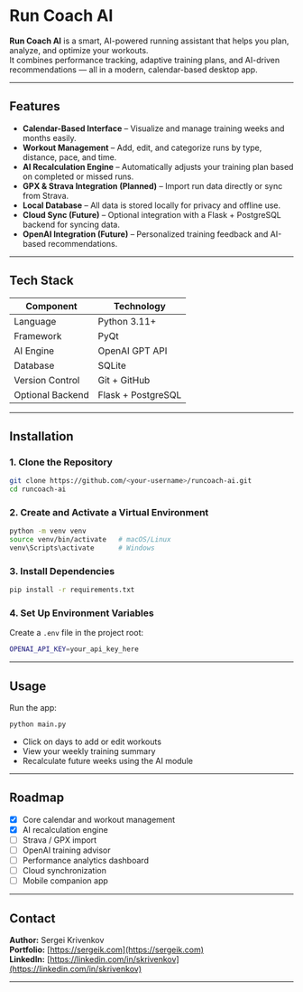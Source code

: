 # Run Coach AI

**Run Coach AI** is a smart, AI-powered running assistant that helps you plan, analyze, and optimize your workouts.  
It combines performance tracking, adaptive training plans, and AI-driven recommendations — all in a modern, calendar-based desktop app.

---

## Features

- **Calendar-Based Interface** – Visualize and manage training weeks and months easily.  
- **Workout Management** – Add, edit, and categorize runs by type, distance, pace, and time.  
- **AI Recalculation Engine** – Automatically adjusts your training plan based on completed or missed runs.  
- **GPX & Strava Integration (Planned)** – Import run data directly or sync from Strava.  
- **Local Database** – All data is stored locally for privacy and offline use.  
- **Cloud Sync (Future)** – Optional integration with a Flask + PostgreSQL backend for syncing data.  
- **OpenAI Integration (Future)** – Personalized training feedback and AI-based recommendations.

---

## Tech Stack

| Component | Technology |
|------------|-------------|
| Language | Python 3.11+ |
| Framework | PyQt |
| AI Engine | OpenAI GPT API |
| Database | SQLite |
| Version Control | Git + GitHub |
| Optional Backend | Flask + PostgreSQL |

---

## Installation

### 1. Clone the Repository
```bash
git clone https://github.com/<your-username>/runcoach-ai.git
cd runcoach-ai
```

### 2. Create and Activate a Virtual Environment
```bash
python -m venv venv
source venv/bin/activate   # macOS/Linux
venv\Scripts\activate      # Windows
```

### 3. Install Dependencies
```bash
pip install -r requirements.txt
```

### 4. Set Up Environment Variables
Create a `.env` file in the project root:
```bash
OPENAI_API_KEY=your_api_key_here
```

---

## Usage

Run the app:
```bash
python main.py
```

- Click on days to add or edit workouts  
- View your weekly training summary  
- Recalculate future weeks using the AI module  

---

## Roadmap

- [x] Core calendar and workout management  
- [x] AI recalculation engine  
- [ ] Strava / GPX import  
- [ ] OpenAI training advisor  
- [ ] Performance analytics dashboard  
- [ ] Cloud synchronization  
- [ ] Mobile companion app  

---

## Contact

**Author:** Sergei Krivenkov  
**Portfolio:** [https://sergeik.com](https://sergeik.com)  
**LinkedIn:** [https://linkedin.com/in/skrivenkov](https://linkedin.com/in/skrivenkov)

---
